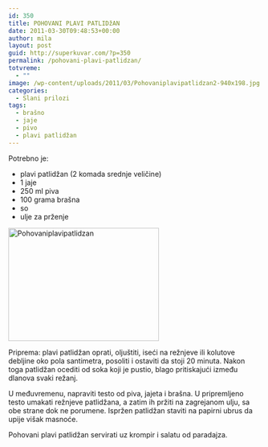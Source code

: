 ```yaml
---
id: 350
title: POHOVANI PLAVI PATLIDžAN
date: 2011-03-30T09:48:53+00:00
author: mila
layout: post
guid: http://superkuvar.com/?p=350
permalink: /pohovani-plavi-patlidzan/
totvreme:
  - ""
image: /wp-content/uploads/2011/03/Pohovaniplavipatlidzan2-940x198.jpg
categories:
  - Slani prilozi
tags:
  - brašno
  - jaje
  - pivo
  - plavi patlidžan
---
```

Potrebno je:

  * plavi patlidžan (2 komada srednje veličine)
  * 1 jaje
  * 250 ml piva
  * 100 grama brašna
  * so
  * ulje za prženje

[<img class="alignnone size-medium wp-image-6024" src="//superkuvar.com/wp-content/uploads/2011/03/Pohovaniplavipatlidzan2-300x225.jpg" alt="Pohovaniplavipatlidzan" width="300" height="225" />](//superkuvar.com/wp-content/uploads/2011/03/Pohovaniplavipatlidzan2.jpg)

Priprema: plavi patlidžan oprati, oljuštiti, iseći na režnjeve ili kolutove debljine oko pola santimetra, posoliti i ostaviti da stoji 20 minuta. Nakon toga patlidžan ocediti od soka koji je pustio, blago pritiskajući između dlanova svaki režanj.

U međuvremenu, napraviti testo od piva, jajeta i brašna. U pripremljeno testo umakati režnjeve patlidžana, a zatim ih pržiti na zagrejanom ulju, sa obe strane dok ne porumene. Ispržen patlidžan staviti na papirni ubrus da upije višak masnoće.

Pohovani plavi patlidžan servirati uz krompir i salatu od paradajza.
